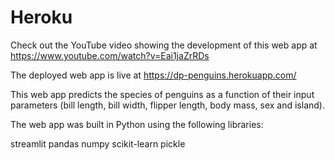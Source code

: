 Heroku
====

Check out the YouTube video showing the development of this web app at https://www.youtube.com/watch?v=Eai1jaZrRDs

The deployed web app is live at https://dp-penguins.herokuapp.com/

This web app predicts the species of penguins as a function of their input parameters (bill length, bill width, flipper length, body mass, sex and island).

The web app was built in Python using the following libraries:

streamlit
pandas
numpy
scikit-learn
pickle

